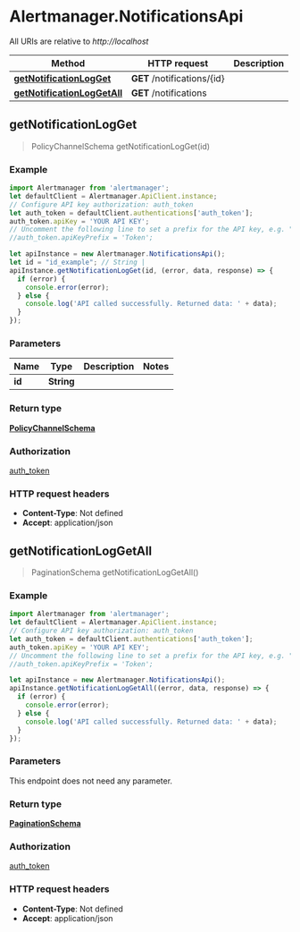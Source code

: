 # Alertmanager.NotificationsApi

All URIs are relative to *http://localhost*

Method | HTTP request | Description
------------- | ------------- | -------------
[**getNotificationLogGet**](NotificationsApi.md#getNotificationLogGet) | **GET** /notifications/{id} | 
[**getNotificationLogGetAll**](NotificationsApi.md#getNotificationLogGetAll) | **GET** /notifications | 



## getNotificationLogGet

> PolicyChannelSchema getNotificationLogGet(id)



### Example

```javascript
import Alertmanager from 'alertmanager';
let defaultClient = Alertmanager.ApiClient.instance;
// Configure API key authorization: auth_token
let auth_token = defaultClient.authentications['auth_token'];
auth_token.apiKey = 'YOUR API KEY';
// Uncomment the following line to set a prefix for the API key, e.g. "Token" (defaults to null)
//auth_token.apiKeyPrefix = 'Token';

let apiInstance = new Alertmanager.NotificationsApi();
let id = "id_example"; // String | 
apiInstance.getNotificationLogGet(id, (error, data, response) => {
  if (error) {
    console.error(error);
  } else {
    console.log('API called successfully. Returned data: ' + data);
  }
});
```

### Parameters


Name | Type | Description  | Notes
------------- | ------------- | ------------- | -------------
 **id** | **String**|  | 

### Return type

[**PolicyChannelSchema**](PolicyChannelSchema.md)

### Authorization

[auth_token](../README.md#auth_token)

### HTTP request headers

- **Content-Type**: Not defined
- **Accept**: application/json


## getNotificationLogGetAll

> PaginationSchema getNotificationLogGetAll()



### Example

```javascript
import Alertmanager from 'alertmanager';
let defaultClient = Alertmanager.ApiClient.instance;
// Configure API key authorization: auth_token
let auth_token = defaultClient.authentications['auth_token'];
auth_token.apiKey = 'YOUR API KEY';
// Uncomment the following line to set a prefix for the API key, e.g. "Token" (defaults to null)
//auth_token.apiKeyPrefix = 'Token';

let apiInstance = new Alertmanager.NotificationsApi();
apiInstance.getNotificationLogGetAll((error, data, response) => {
  if (error) {
    console.error(error);
  } else {
    console.log('API called successfully. Returned data: ' + data);
  }
});
```

### Parameters

This endpoint does not need any parameter.

### Return type

[**PaginationSchema**](PaginationSchema.md)

### Authorization

[auth_token](../README.md#auth_token)

### HTTP request headers

- **Content-Type**: Not defined
- **Accept**: application/json

